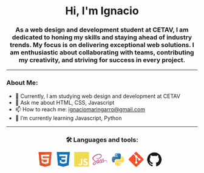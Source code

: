 <div id="header" align="center">
    <img src="" alt="">
    <h1 align="center"> Hi, I'm Ignacio</h1>
    <h3 align="center">As a web design and development student at CETAV, I am dedicated to honing my skills and staying ahead of industry trends. My focus is on delivering exceptional web solutions. I am enthusiastic about collaborating with teams, contributing my creativity, and striving for success in every project.</h3>
  </div>
  
  ---
  
  ### About Me:
  
  - 🔭 Currently, I am studying web design and development at CETAV
  - 💬 Ask me about HTML, CSS, Javascript
  - 📫 How to reach me: ignaciomaringarro@gmail.com
  - 🌱 I’m currently learning Javascript, Python

---

  <div align="center">
    <h3>🛠 Languages and tools:</h3>
    <div>
      <img src="https://github.com/devicons/devicon/blob/master/icons/html5/html5-original.svg" title="html5" alt="HTML
      " width="40" height="40"/>&nbsp;
      <img src="https://github.com/devicons/devicon/blob/master/icons/css3/css3-plain.svg" title="html5" alt="HTML
      " width="40" height="40"/>&nbsp;
      <img src="https://github.com/devicons/devicon/blob/master/icons/javascript/javascript-plain.svg" title="html5" alt="HTML
      " width="40" height="40"/>&nbsp;
      <img src="https://github.com/devicons/devicon/blob/master/icons/sass/sass-original.svg" title="html5" alt="HTML
      " width="40" height="40"/>&nbsp;
      <img src="https://github.com/devicons/devicon/blob/master/icons/python/python-original.svg" title="html5" alt="HTML
      " width="40" height="40"/>&nbsp;
      <img src="https://github.com/devicons/devicon/blob/master/icons/git/git-plain.svg" title="html5" alt="HTML
      " width="40" height="40"/>&nbsp;
      <img src="https://github.com/devicons/devicon/blob/master/icons/github/github-original.svg" title="html5" alt="HTML
      " width="40" height="40"/>&nbsp;
    </div>
  </div>